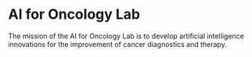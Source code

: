AI for Oncology Lab
===================
The mission of the AI for Oncology Lab is to develop artificial intelligence innovations for the improvement of cancer diagnostics and therapy. 
